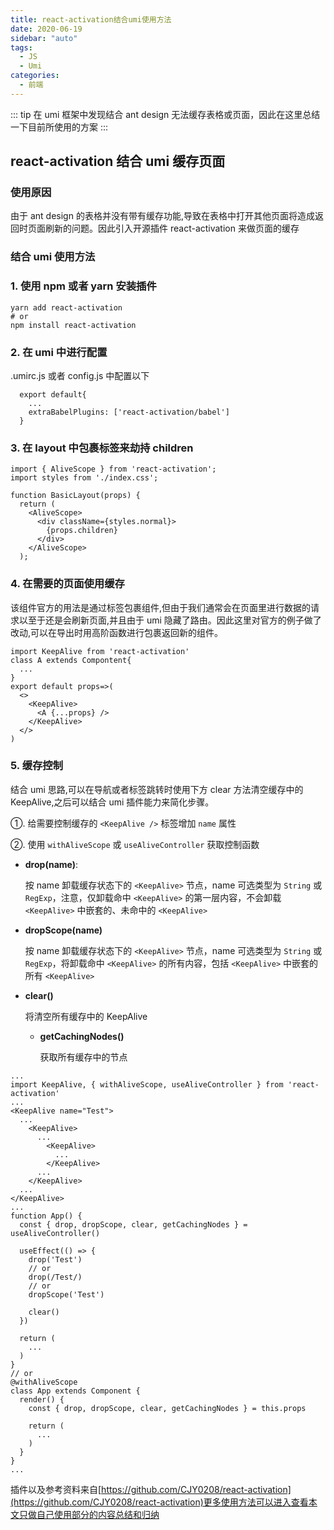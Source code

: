 ```yaml
---
title: react-activation结合umi使用方法
date: 2020-06-19
sidebar: "auto"
tags:
  - JS
  - Umi
categories:
  - 前端
---
```


::: tip
在 umi 框架中发现结合 ant design 无法缓存表格或页面，因此在这里总结一下目前所使用的方案
:::
<!-- more -->
## react-activation 结合 umi 缓存页面

### 使用原因

由于 ant design 的表格并没有带有缓存功能,导致在表格中打开其他页面将造成返回时页面刷新的问题。因此引入开源插件 react-activation 来做页面的缓存

### 结合 umi 使用方法

### 1. 使用 npm 或者 yarn 安装插件

```
yarn add react-activation
# or
npm install react-activation
```

### 2. 在 umi 中进行配置

.umirc.js 或者 config.js 中配置以下

```
  export default{
    ...
    extraBabelPlugins: ['react-activation/babel']
  }
```

### 3. 在 layout 中包裹<AliveScope>标签来劫持 children

```
import { AliveScope } from 'react-activation';
import styles from './index.css';

function BasicLayout(props) {
  return (
    <AliveScope>
      <div className={styles.normal}>
        {props.children}
      </div>
    </AliveScope>
  );
```

### 4. 在需要的页面使用缓存

该组件官方的用法是通过<KeepAlive>标签包裹组件,但由于我们通常会在页面里进行数据的请求以至于还是会刷新页面,并且由于 umi 隐藏了路由。因此这里对官方的例子做了改动,可以在导出时用高阶函数进行包裹返回新的组件。

```
import KeepAlive from 'react-activation'
class A extends Compontent{
  ...
}
export default props=>(
  <>
    <KeepAlive>
      <A {...props} />
    </KeepAlive>
  </>
)
```

### 5. 缓存控制

结合 umi 思路,可以在导航或者标签跳转时使用下方 clear 方法清空缓存中的 KeepAlive,之后可以结合 umi 插件能力来简化步骤。

①. 给需要控制缓存的 `<KeepAlive />` 标签增加 `name` 属性

②. 使用 `withAliveScope` 或 `useAliveController` 获取控制函数

- **drop(name)**:

  按 name 卸载缓存状态下的 `<KeepAlive>` 节点，name 可选类型为 `String` 或 `RegExp`，注意，仅卸载命中 `<KeepAlive>` 的第一层内容，不会卸载 `<KeepAlive>` 中嵌套的、未命中的 `<KeepAlive>`

- **dropScope(name)**

  按 name 卸载缓存状态下的 `<KeepAlive>` 节点，name 可选类型为 `String` 或 `RegExp`，将卸载命中 `<KeepAlive>` 的所有内容，包括 `<KeepAlive>` 中嵌套的所有 `<KeepAlive>`

- **clear()**

  将清空所有缓存中的 KeepAlive


    - **getCachingNodes()**

      获取所有缓存中的节点

```
...
import KeepAlive, { withAliveScope, useAliveController } from 'react-activation'
...
<KeepAlive name="Test">
  ...
    <KeepAlive>
      ...
        <KeepAlive>
          ...
        </KeepAlive>
      ...
    </KeepAlive>
  ...
</KeepAlive>
...
function App() {
  const { drop, dropScope, clear, getCachingNodes } = useAliveController()

  useEffect(() => {
    drop('Test')
    // or
    drop(/Test/)
    // or
    dropScope('Test')

    clear()
  })

  return (
    ...
  )
}
// or
@withAliveScope
class App extends Component {
  render() {
    const { drop, dropScope, clear, getCachingNodes } = this.props

    return (
      ...
    )
  }
}
...

```

插件以及参考资料来自[https://github.com/CJY0208/react-activation](https://github.com/CJY0208/react-activation)更多使用方法可以进入查看本文只做自己使用部分的内容总结和归纳
